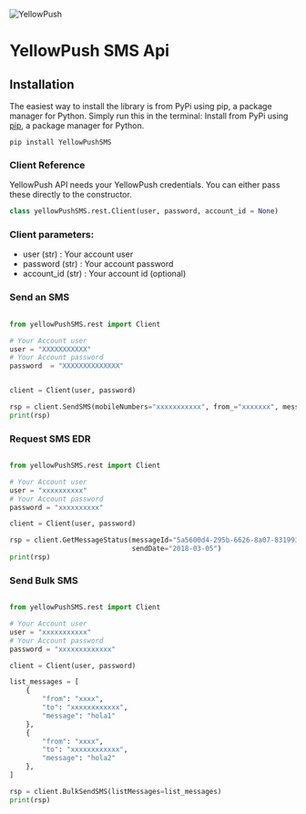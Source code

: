 ![YellowPush](https://www.identidadsms.net/yellowpush/wp-content/uploads/2018/02/logo-Yellow-Push.png)

# YellowPush SMS Api


## Installation

The easiest way to install the library is from PyPi using pip, a package manager for Python. Simply run this in the terminal:
Install from PyPi using [pip](http://www.pip-installer.org/en/latest/), a
package manager for Python.

    pip install YellowPushSMS
    
    
### Client Reference  
YellowPush API needs your YellowPush credentials. You can either pass these directly to the constructor.

```python  
class yellowPushSMS.rest.Client(user, password, account_id = None)

```
### Client parameters:	

- user (str) : Your account user
- password (str) : Your account password 
- account_id (str) : Your account id (optional)
   

### Send an SMS

```python

from yellowPushSMS.rest import Client

# Your Account user
user = "XXXXXXXXXXX"
# Your Account password
password  = "XXXXXXXXXXXXXX"


client = Client(user, password)

rsp = client.SendSMS(mobileNumbers="xxxxxxxxxxx", from_="xxxxxxx", message="hello")
print(rsp)

```

### Request SMS EDR

```python

from yellowPushSMS.rest import Client

# Your Account user
user = "xxxxxxxxxx"
# Your Account password
password = "xxxxxxxxxx"

client = Client(user, password)

rsp = client.GetMessageStatus(messageId="5a5600d4-295b-6626-8a07-831993fa443c",
                              sendDate="2018-03-05")
print(rsp)

```

### Send Bulk SMS

```python

from yellowPushSMS.rest import Client

# Your Account user
user = "xxxxxxxxxxx"
# Your Account password
password = "xxxxxxxxxxxxx"

client = Client(user, password)

list_messages = [
    {
        "from": "xxxx",
        "to": "xxxxxxxxxxxx",
        "message": "hola1"
    },
    {
        "from": "xxxx",
        "to": "xxxxxxxxxxxx",
        "message": "hola2"
    },
]

rsp = client.BulkSendSMS(listMessages=list_messages)
print(rsp)

```
